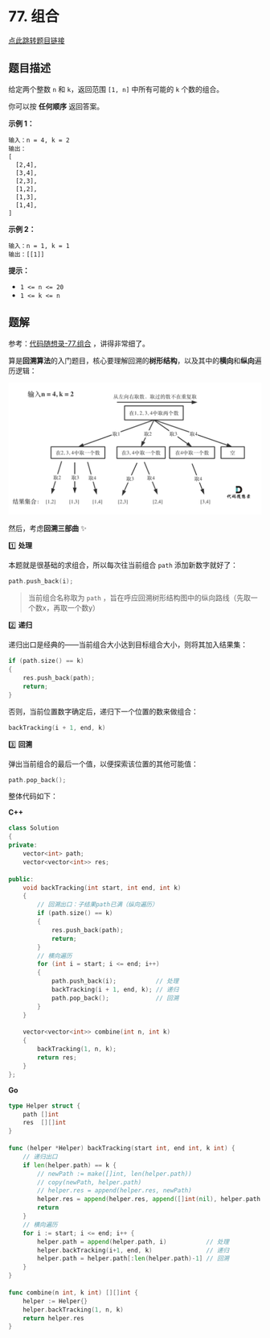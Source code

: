 # 77. 组合

[点此跳转题目链接](https://leetcode.cn/problems/combinations/description/)

## 题目描述

给定两个整数 `n` 和 `k`，返回范围 `[1, n]` 中所有可能的 `k` 个数的组合。

你可以按 **任何顺序** 返回答案。

 

**示例 1：**

```
输入：n = 4, k = 2
输出：
[
  [2,4],
  [3,4],
  [2,3],
  [1,2],
  [1,3],
  [1,4],
]
```

**示例 2：**

```
输入：n = 1, k = 1
输出：[[1]]
```

 

**提示：**

- `1 <= n <= 20`
- `1 <= k <= n`



## 题解

参考：[代码随想录-77.组合](https://programmercarl.com/0077.组合.html#算法公开课) ，讲得非常细了。

算是**回溯算法**的入门题目，核心要理解回溯的**树形结构**，以及其中的**横向**和**纵向**遍历逻辑：

<img src="./20201123195223940.png" alt="img" width="700" />

然后，考虑**回溯三部曲** :sparkles: 

:one: **处理** 

本题就是很基础的求组合，所以每次往当前组合 `path` 添加新数字就好了：

```cpp
path.push_back(i); 
```

> 当前组合名称取为 `path` ，旨在呼应回溯树形结构图中的纵向路线（先取一个数x，再取一个数y）

:two: **递归**

递归出口是经典的——当前组合大小达到目标组合大小，则将其加入结果集：

```cpp
if (path.size() == k)
{
    res.push_back(path);
    return;
}
```

否则，当前位置数字确定后，递归下一个位置的数来做组合：

```cpp
backTracking(i + 1, end, k)
```

:three: **回溯**

弹出当前组合的最后一个值，以便探索该位置的其他可能值：

```cpp
path.pop_back();   
```

整体代码如下：

**C++**

```cpp
class Solution
{
private:
    vector<int> path;
    vector<vector<int>> res;

public:
    void backTracking(int start, int end, int k)
    {
        // 回溯出口：子结果path已满（纵向遍历）
        if (path.size() == k)
        {
            res.push_back(path);
            return;
        }
        // 横向遍历
        for (int i = start; i <= end; i++)
        {
            path.push_back(i);           // 处理
            backTracking(i + 1, end, k); // 递归
            path.pop_back();             // 回溯
        }
    }

    vector<vector<int>> combine(int n, int k)
    {
        backTracking(1, n, k);
        return res;
    }
};
```

**Go**

```go
type Helper struct {
	path []int
	res  [][]int
}

func (helper *Helper) backTracking(start int, end int, k int) {
	// 递归出口
	if len(helper.path) == k {
		// newPath := make([]int, len(helper.path))
		// copy(newPath, helper.path)
		// helper.res = append(helper.res, newPath)
		helper.res = append(helper.res, append([]int(nil), helper.path...))
		return
	}
	// 横向遍历
	for i := start; i <= end; i++ {
		helper.path = append(helper.path, i)           // 处理
		helper.backTracking(i+1, end, k)               // 递归
		helper.path = helper.path[:len(helper.path)-1] // 回溯
	}
}

func combine(n int, k int) [][]int {
	helper := Helper{}
	helper.backTracking(1, n, k)
	return helper.res
}
```

